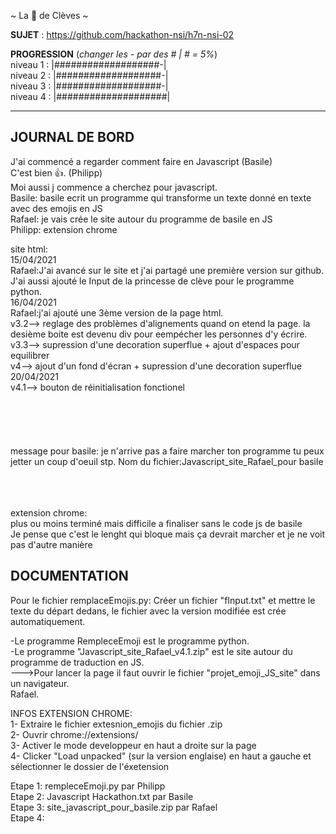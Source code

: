 ~ La 👸 de Clèves ~

**SUJET** : https://github.com/hackathon-nsi/h7n-nsi-02

**PROGRESSION** (*changer les - par des # | # = 5%*)<br />
niveau 1 : |###################-|<br />
niveau 2 : |###################-|<br />
niveau 3 : |###################-|<br />
niveau 4 : |####################|<br />

<hr />
<!-- ne pas effacer les lignes ci-dessus et mettre à jour la progression régulièrement -->

## JOURNAL DE BORD
J'ai commencé a regarder comment faire en Javascript (Basile)<br />
C'est bien 👍. (Philipp)<br />
Moi aussi j commence a cherchez pour javascript.<br />
Basile: basile ecrit un programme qui transforme un texte donné en texte avec des emojis en JS<br />
Rafael: je vais crée le site autour du programme de basile en JS<br />
Philipp: extension chrome<br />

site html:<br />
       15/04/2021<br />
       Rafael:J'ai avancé sur le site et j'ai partagé une première version sur github.<br />
              J'ai aussi ajouté le Input de la princesse de clève pour le programme python. <br />
       16/04/2021<br />
       Rafael:j'ai ajouté une 3ème version de la page html.<br />
       v3.2--> reglage des problèmes d'alignements quand on etend la page. la desième boite est devenu div pour eempécher les personnes d'y écrire.<br />
       v3.3--> supression d'une decoration superflue + ajout d'espaces pour equilibrer<br />
       v4--> ajout d'un fond d'écran + supression d'une decoration superflue<br />
       20/04/2021<br />
       v4.1--> bouton de réinitialisation fonctionel<br />
  </br>    
 </br>      
 </br>
 message pour basile: je n'arrive pas a faire marcher ton programme tu peux jetter un coup d'oeuil stp. Nom du fichier:Javascript_site_Rafael_pour basile</br>
 </br>
 </br>
 </br>
       
extension chrome:<br />
plus ou moins terminé mais difficile a finaliser sans le code js de basile<br />
Je pense que c'est le lenght qui bloque mais ça devrait marcher et je ne voit pas d'autre manière<br/>

## DOCUMENTATION
Pour le fichier remplaceEmojis.py: Créer un fichier "fInput.txt" et mettre le texte du départ dedans, le fichier avec la version modifiée est crée automatiquement.<br />


-Le programme RempleceEmoji est le programme python.<br />
-Le programme "Javascript_site_Rafael_v4.1.zip" est le site autour du programme de traduction en JS.<br />
--->Pour lancer la page il faut ouvrir le fichier "projet_emoji_JS_site" dans un navigateur.<br />
Rafael.<br />

INFOS EXTENSION CHROME:<br />
1- Extraire le fichier extesnion_emojis du fichier .zip<br />
2- Ouvrir chrome://extensions/ <br />
3- Activer le mode developpeur en haut a droite sur la page <br />
4- Clicker "Load unpacked" (sur la version englaise) en haut a gauche et sélectionner le dossier de l'éxetension <br /> 

Etape 1: rempleceEmoji.py par Philipp <br />
Etape 2: Javascript Hackathon.txt par Basile<br />
Etape 3: site_javascript_pour_basile.zip par Rafael<br />
Etape 4: <br />
